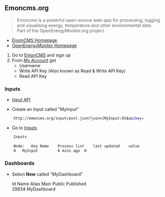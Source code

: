 ## Emoncms.org

> Emoncms is a powerful open-source web-app for processing, logging and visualising energy, temperature and other environmental data. Part of the OpenEnergyMonitor.org project.

- [EnomCMS Homepage](http://www.emoncms.org/)
- [OpenEnergyMonitor Homepage](OpenEnergyMonitor.org)

1. Go to [EmonCMS](http://emoncms.org) and sign up
2. From [My Account](http://emoncms.org/user/view) get
   - Username
   - Write API Key (Also known as Read & Write API Key)
   - Read API Key


### Inputs

- [Input API](http://emoncms.org/input/api)

- Create an Input called "MyInput"
```sh
    http://emoncms.org/input/post.json?json={MyInput:0}&apikey=
```
- Go to [Inputs](http://emoncms.org/input/view)

```sh
    Inputs
    
    Node:	Key	Name	Process list	last updated	value
    0	MyInput			6 mins ago	0			
```

### Dashboards

- Select __New__ called "MyDashboard"


    Id	Name	Alias	Main	Public	Published					
    29834	MyDashboard									